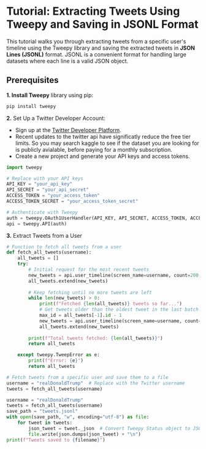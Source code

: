 # Tutorial: Extracting Tweets Using Tweepy and Saving in JSONL Format

This tutorial walks you through extracting tweets from a specific user's timeline using the Tweepy library and saving the extracted tweets in **JSON Lines (JSONL)** format. JSONL is a convenient format for handling large datasets where each line is a valid JSON object.

## Prerequisites
**1. Install Tweepy** library using pip:
   
```bash
pip install tweepy
```

**2.** Set Up a Twitter Developer Account:
- Sign up at the [Twitter Developer Platform](https://developer.x.com/en).
- Recent updates to the twitter api have significatly reduce the free tier limits. So you may search kaggle to see if the dataset you are looking for is publicly avialable, before paying for a monthly subscription.
- Create a new project and generate your API keys and access tokens.

```python
import tweepy

# Replace with your API keys
API_KEY = "your_api_key"
API_SECRET = "your_api_secret"
ACCESS_TOKEN = "your_access_token"
ACCESS_TOKEN_SECRET = "your_access_token_secret"

# Authenticate with Tweepy
auth = tweepy.OAuth1UserHandler(API_KEY, API_SECRET, ACCESS_TOKEN, ACCESS_TOKEN_SECRET)
api = tweepy.API(auth)
```

**3.** Extract Tweets from a User

```python
# Function to fetch all tweets from a user
def fetch_all_tweets(username):
    all_tweets = []
    try:
        # Initial request for the most recent tweets
        new_tweets = api.user_timeline(screen_name=username, count=200, tweet_mode="extended")
        all_tweets.extend(new_tweets)
        
        # Keep fetching until no more tweets are left
        while len(new_tweets) > 0:
            print(f"Fetched {len(all_tweets)} tweets so far...")
            # Get tweets older than the oldest tweet in the last batch
            max_id = all_tweets[-1].id - 1
            new_tweets = api.user_timeline(screen_name=username, count=200, max_id=max_id, tweet_mode="extended")
            all_tweets.extend(new_tweets)
        
        print(f"Total tweets fetched: {len(all_tweets)}")
        return all_tweets

    except tweepy.TweepError as e:
        print(f"Error: {e}")
        return all_tweets

# Fetch tweets from a specific user and save them to a file
username = "realDonaldTrump"  # Replace with the Twitter username
tweets = fetch_all_tweets(username)
```

```python
username = "realDonaldTrump"
tweets = fetch_all_tweets(username)
save_path = "tweets.jsonl"
with open(save_path, "w", encoding="utf-8") as file:
    for tweet in tweets:
        json_tweet = tweet._json  # Convert Tweepy Status object to JSON
        file.write(json.dumps(json_tweet) + "\n")
print(f"Tweets saved to {filename}")
```
